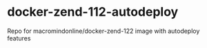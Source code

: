 # docker-zend-112-autodeploy
Repo for macromindonline/docker-zend-122 image with autodeploy features
